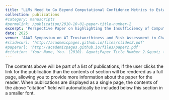 ```yaml
---
title: "LLMs Need to Go Beyond Computational Confidence Metrics to Establish Trust"
collection: publications
#category: manuscripts
#permalink: /publication/2010-10-01-paper-title-number-2
excerpt: 'Perspective Paper on highlighting the Insufficiency of Computational Assessments of Trust and the need for Human-Centered Evaluations of Trustworthiness in Generative AI Systems.'
date: 2025
venue: 'AAAI Symposium on AI Trustworthiness and Risk Assessment in Challenged Contexts 2025'
#slidesurl: 'http://academicpages.github.io/files/slides2.pdf'
#paperurl: 'http://academicpages.github.io/files/paper2.pdf'
#citation: 'Your Name, You. (2010). &quot;Paper Title Number 2.&quot; <i>Journal 1</i>. 1(2).'
---
```


The contents above will be part of a list of publications, if the user clicks the link for the publication than the contents of section will be rendered as a full page, allowing you to provide more information about the paper for the reader. When publications are displayed as a single page, the contents of the above "citation" field will automatically be included below this section in a smaller font.
